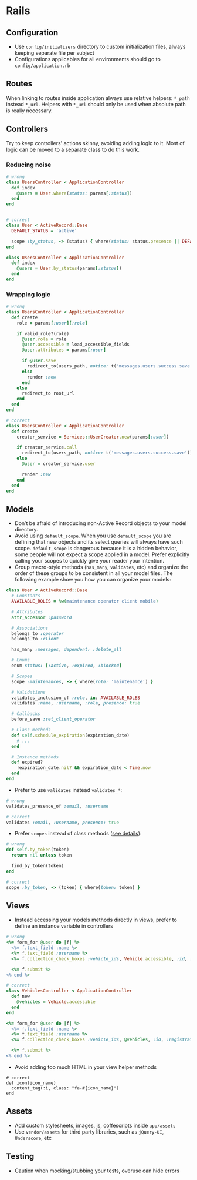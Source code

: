 Rails
=====

## Configuration

* Use `config/initializers` directory to custom initialization files, always keeping separate file per subject
* Configurations applicables for all environments should go to `config/application.rb`

## Routes

When linking to routes inside application always use relative helpers: `*_path` instead `*_url`. Helpers with `*_url` should only be used when absolute path is really necessary.

## Controllers

Try to keep controllers' actions skinny, avoiding adding logic to it. Most of logic can be moved to a separate class to do this work.

### Reducing noise

```ruby
# wrong
class UsersController < ApplicationController
  def index
    @users = User.where(status: params[:status])
  end
end


# correct
class User < ActiveRecord::Base
  DEFAULT_STATUS = 'active'

  scope :by_status, -> (status) { where(status: status.presence || DEFAULT_STATUS) }
end

class UsersController < ApplicationController
  def index
    @users = User.by_status(params[:status])
  end
end
```

### Wrapping logic

```ruby
# wrong
class UsersController < ApplicationController
  def create
    role = params[:user][:role]

    if valid_role?(role)
      @user.role = role
      @user.accessible = load_accessible_fields
      @user.attributes = params[:user]

      if @user.save
        redirect_to(users_path, notice: t('messages.users.success.save'))
      else
        render :new
      end
    else
      redirect_to root_url
    end
  end
end

# correct
class UsersController < ApplicationController
  def create
    creator_service = Services::UserCreator.new(params[:user])

    if creator_service.call
      redirect_to(users_path, notice: t('messages.users.success.save'))
    else
      @user = creator_service.user

      render :new
    end
  end
end
```

## Models

* Don’t be afraid of introducing non-Active Record objects to your model directory.
* Avoid using `default_scope`. When you use `default_scope` you are defining that new objects and its select queries will always have such scope. `default_scope` is dangerous because it is a hidden behavior, some people will not expect a scope applied in a model. Prefer explicitly calling your scopes to quickly give your reader your intention.
* Group macro-style methods (`has_many`, `validates`, etc) and organize the order of these groups to be consistent in all your model files. The following example show you how you can organize your models:

```ruby
class User < ActiveRecord::Base
  # Constants
  AVAILABLE_ROLES = %w(maintenance operator client mobile)

  # Attributes
  attr_accessor :password

  # Associations
  belongs_to :operator
  belongs_to :client

  has_many :messages, dependent: :delete_all

  # Enums
  enum status: [:active, :expired, :blocked]

  # Scopes
  scope :maintenances, -> { where(role: 'maintenance') }

  # Validations
  validates_inclusion_of :role, in: AVAILABLE_ROLES
  validates :name, :username, :role, presence: true

  # Callbacks
  before_save :set_client_operator

  # Class methods
  def self.schedule_expiration(expiration_date)
    # ...
  end

  # Instance methods
  def expired?
    !expiration_date.nil? && expiration_date < Time.now
  end
end
```

* Prefer to use `validates` instead `validates_*`:

```ruby
# wrong
validates_presence_of :email, :username

# correct
validates :email, :username, presence: true
```

* Prefer `scopes` instead of class methods ([see details](http://blog.plataformatec.com.br/2013/02/active-record-scopes-vs-class-methods/)):

```ruby
# wrong
def self.by_token(token)
  return nil unless token

  find_by_token(token)
end

# correct
scope :by_token, -> (token) { where(token: token) }
```

## Views

* Instead accessing your models methods directly in views, prefer to define an instance variable in controllers

```ruby
# wrong
<%= form_for @user do |f| %>
  <%= f.text_field :name %>
  <%= f.text_field :username %>
  <%= f.collection_check_boxes :vehicle_ids, Vehicle.accessible, :id, :registration_plate %>

  <%= f.submit %>
<% end %>

# correct
class VehiclesController < ApplicationController
  def new
    @vehicles = Vehicle.accessible
  end
end

<%= form_for @user do |f| %>
  <%= f.text_field :name %>
  <%= f.text_field :username %>
  <%= f.collection_check_boxes :vehicle_ids, @vehicles, :id, :registration_plate %>

  <%= f.submit %>
<% end %>
```

* Avoid adding too much HTML in your view helper methods

```
# correct
def icon(icon_name)
  content_tag(:i, class: "fa-#{icon_name}")
end
```

## Assets

* Add custom stylesheets, images, js, coffescripts inside `app/assets`
* Use `vendor/assets` for third party libraries, such as `jQuery-UI`, `Underscore`, etc

## Testing

* Caution when mocking/stubbing your tests, overuse can hide errors
